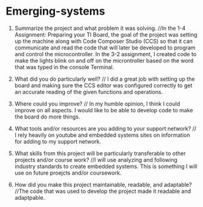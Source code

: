 # Emerging-systems

1. Summarize the project and what problem it was solving.
//In the 1-4 Assignment: Preparing your TI Board, the goal of the project was setting up the machine along with Code Composer Studio (CCS) so that it can communicate and read the code that will later be developed to program and control the microcontroller. In the 3-2 assignment, I created code to make the lights blink on and off on the microntroller based on the word that was typed in the console Terminal.

2. What did you do particularly well?
// I did a great job with setting up the board and making sure the CCS editor was configured correctly to get an accurate reading of the given functions and operations.

3. Where could you improve?
// In my humble opinion, I think I could improve on all aspects. I would like to be able to develop code to make the board do more things.

4. What tools and/or resources are you adding to your support network?
// I rely heavily on youtube and embedded systems sites on information for adding to my support network.

5. What skills from this project will be particularly transferable to other projects and/or course work?
//I will use analyzing and following industry standards to create embedded systems. This is something I will use on future proejcts and/or coursework.

6. How did you make this project maintainable, readable, and adaptable?
//The code that was used to develop the project made it readable and adaptpable.
